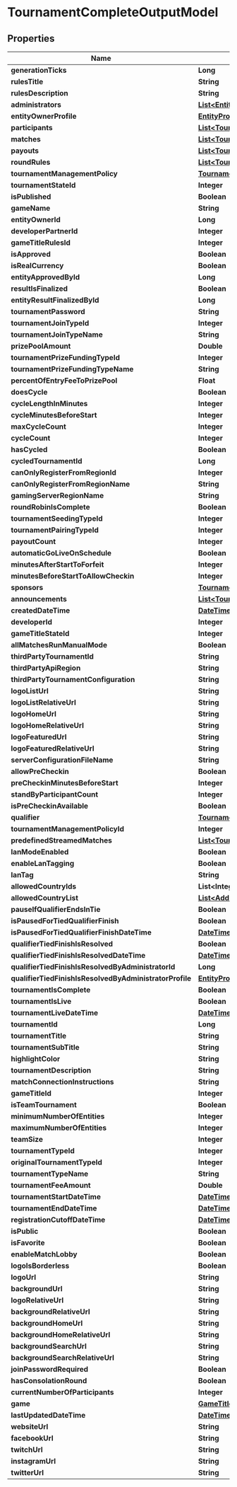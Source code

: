 
# TournamentCompleteOutputModel

## Properties
Name | Type | Description | Notes
------------ | ------------- | ------------- | -------------
**generationTicks** | **Long** |  |  [optional]
**rulesTitle** | **String** |  |  [optional]
**rulesDescription** | **String** |  |  [optional]
**administrators** | [**List&lt;EntityAdministratorProfileModel&gt;**](EntityAdministratorProfileModel.md) |  |  [optional]
**entityOwnerProfile** | [**EntityProfileModel**](EntityProfileModel.md) |  |  [optional]
**participants** | [**List&lt;TournamentParticipantModel&gt;**](TournamentParticipantModel.md) |  |  [optional]
**matches** | [**List&lt;TournamentMatchModel&gt;**](TournamentMatchModel.md) |  |  [optional]
**payouts** | [**List&lt;TournamentPayoutModel&gt;**](TournamentPayoutModel.md) |  |  [optional]
**roundRules** | [**List&lt;TournamentRoundRulesCompleteOutputModel&gt;**](TournamentRoundRulesCompleteOutputModel.md) |  |  [optional]
**tournamentManagementPolicy** | [**TournamentManagementPolicyModel**](TournamentManagementPolicyModel.md) |  |  [optional]
**tournamentStateId** | **Integer** |  |  [optional]
**isPublished** | **Boolean** |  |  [optional]
**gameName** | **String** |  |  [optional]
**entityOwnerId** | **Long** |  |  [optional]
**developerPartnerId** | **Integer** |  |  [optional]
**gameTitleRulesId** | **Integer** |  |  [optional]
**isApproved** | **Boolean** |  |  [optional]
**isRealCurrency** | **Boolean** |  |  [optional]
**entityApprovedById** | **Long** |  |  [optional]
**resultIsFinalized** | **Boolean** |  |  [optional]
**entityResultFinalizedById** | **Long** |  |  [optional]
**tournamentPassword** | **String** |  |  [optional]
**tournamentJoinTypeId** | **Integer** |  |  [optional]
**tournamentJoinTypeName** | **String** |  |  [optional]
**prizePoolAmount** | **Double** |  |  [optional]
**tournamentPrizeFundingTypeId** | **Integer** |  |  [optional]
**tournamentPrizeFundingTypeName** | **String** |  |  [optional]
**percentOfEntryFeeToPrizePool** | **Float** |  |  [optional]
**doesCycle** | **Boolean** |  |  [optional]
**cycleLengthInMinutes** | **Integer** |  |  [optional]
**cycleMinutesBeforeStart** | **Integer** |  |  [optional]
**maxCycleCount** | **Integer** |  |  [optional]
**cycleCount** | **Integer** |  |  [optional]
**hasCycled** | **Boolean** |  |  [optional]
**cycledTournamentId** | **Long** |  |  [optional]
**canOnlyRegisterFromRegionId** | **Integer** |  |  [optional]
**canOnlyRegisterFromRegionName** | **String** |  |  [optional]
**gamingServerRegionName** | **String** |  |  [optional]
**roundRobinIsComplete** | **Boolean** |  |  [optional]
**tournamentSeedingTypeId** | **Integer** |  |  [optional]
**tournamentPairingTypeId** | **Integer** |  |  [optional]
**payoutCount** | **Integer** |  |  [optional]
**automaticGoLiveOnSchedule** | **Boolean** |  |  [optional]
**minutesAfterStartToForfeit** | **Integer** |  |  [optional]
**minutesBeforeStartToAllowCheckin** | **Integer** |  |  [optional]
**sponsors** | [**TournamentSponsorsModel**](TournamentSponsorsModel.md) |  |  [optional]
**announcements** | [**List&lt;TournamentAnnouncementModel&gt;**](TournamentAnnouncementModel.md) |  |  [optional]
**createdDateTime** | [**DateTime**](DateTime.md) |  |  [optional]
**developerId** | **Integer** |  |  [optional]
**gameTitleStateId** | **Integer** |  |  [optional]
**allMatchesRunManualMode** | **Boolean** |  |  [optional]
**thirdPartyTournamentId** | **String** |  |  [optional]
**thirdPartyApiRegion** | **String** |  |  [optional]
**thirdPartyTournamentConfiguration** | **String** |  |  [optional]
**logoListUrl** | **String** |  |  [optional]
**logoListRelativeUrl** | **String** |  |  [optional]
**logoHomeUrl** | **String** |  |  [optional]
**logoHomeRelativeUrl** | **String** |  |  [optional]
**logoFeaturedUrl** | **String** |  |  [optional]
**logoFeaturedRelativeUrl** | **String** |  |  [optional]
**serverConfigurationFileName** | **String** |  |  [optional]
**allowPreCheckin** | **Boolean** |  |  [optional]
**preCheckinMinutesBeforeStart** | **Integer** |  |  [optional]
**standByParticipantCount** | **Integer** |  |  [optional]
**isPreCheckinAvailable** | **Boolean** |  |  [optional]
**qualifier** | [**TournamentQualifierModel**](TournamentQualifierModel.md) |  |  [optional]
**tournamentManagementPolicyId** | **Integer** |  |  [optional]
**predefinedStreamedMatches** | [**List&lt;TournamentPredefinedStreamedMatchesModel&gt;**](TournamentPredefinedStreamedMatchesModel.md) |  |  [optional]
**lanModeEnabled** | **Boolean** |  |  [optional]
**enableLanTagging** | **Boolean** |  |  [optional]
**lanTag** | **String** |  |  [optional]
**allowedCountryIds** | **List&lt;Integer&gt;** |  |  [optional]
**allowedCountryList** | [**List&lt;AddressCountryModel&gt;**](AddressCountryModel.md) |  |  [optional]
**pauseIfQualifierEndsInTie** | **Boolean** |  |  [optional]
**isPausedForTiedQualifierFinish** | **Boolean** |  |  [optional]
**isPausedForTiedQualifierFinishDateTime** | [**DateTime**](DateTime.md) |  |  [optional]
**qualifierTiedFinishIsResolved** | **Boolean** |  |  [optional]
**qualifierTiedFinishIsResolvedDateTime** | [**DateTime**](DateTime.md) |  |  [optional]
**qualifierTiedFinishIsResolvedByAdministratorId** | **Long** |  |  [optional]
**qualifierTiedFinishIsResolvedByAdministratorProfile** | [**EntityProfileModel**](EntityProfileModel.md) |  |  [optional]
**tournamentIsComplete** | **Boolean** |  |  [optional]
**tournamentIsLive** | **Boolean** |  |  [optional]
**tournamentLiveDateTime** | [**DateTime**](DateTime.md) |  |  [optional]
**tournamentId** | **Long** |  |  [optional]
**tournamentTitle** | **String** |  |  [optional]
**tournamentSubTitle** | **String** |  |  [optional]
**highlightColor** | **String** |  |  [optional]
**tournamentDescription** | **String** |  |  [optional]
**matchConnectionInstructions** | **String** |  |  [optional]
**gameTitleId** | **Integer** |  |  [optional]
**isTeamTournament** | **Boolean** |  |  [optional]
**minimumNumberOfEntities** | **Integer** |  |  [optional]
**maximumNumberOfEntities** | **Integer** |  |  [optional]
**teamSize** | **Integer** |  |  [optional]
**tournamentTypeId** | **Integer** |  |  [optional]
**originalTournamentTypeId** | **Integer** |  |  [optional]
**tournamentTypeName** | **String** |  |  [optional]
**tournamentFeeAmount** | **Double** |  |  [optional]
**tournamentStartDateTime** | [**DateTime**](DateTime.md) |  |  [optional]
**tournamentEndDateTime** | [**DateTime**](DateTime.md) |  |  [optional]
**registrationCutoffDateTime** | [**DateTime**](DateTime.md) |  |  [optional]
**isPublic** | **Boolean** |  |  [optional]
**isFavorite** | **Boolean** |  |  [optional]
**enableMatchLobby** | **Boolean** |  |  [optional]
**logoIsBorderless** | **Boolean** |  |  [optional]
**logoUrl** | **String** |  |  [optional]
**backgroundUrl** | **String** |  |  [optional]
**logoRelativeUrl** | **String** |  |  [optional]
**backgroundRelativeUrl** | **String** |  |  [optional]
**backgroundHomeUrl** | **String** |  |  [optional]
**backgroundHomeRelativeUrl** | **String** |  |  [optional]
**backgroundSearchUrl** | **String** |  |  [optional]
**backgroundSearchRelativeUrl** | **String** |  |  [optional]
**joinPasswordRequired** | **Boolean** |  |  [optional]
**hasConsolationRound** | **Boolean** |  |  [optional]
**currentNumberOfParticipants** | **Integer** |  |  [optional]
**game** | [**GameTitleOutputModel**](GameTitleOutputModel.md) |  |  [optional]
**lastUpdatedDateTime** | [**DateTime**](DateTime.md) |  |  [optional]
**websiteUrl** | **String** |  |  [optional]
**facebookUrl** | **String** |  |  [optional]
**twitchUrl** | **String** |  |  [optional]
**instagramUrl** | **String** |  |  [optional]
**twitterUrl** | **String** |  |  [optional]



